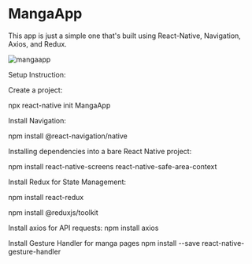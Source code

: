 # MangaApp
 This app is just a simple one that's built using React-Native, Navigation, Axios, and Redux.
 
![mangaapp](https://github.com/user-attachments/assets/866e27d2-d7a8-4a4e-b394-cbac45606539)


Setup Instruction:

Create a project:

npx react-native init MangaApp

Install Navigation:

npm install @react-navigation/native

Installing dependencies into a bare React Native project:

npm install react-native-screens react-native-safe-area-context

Install Redux for State Management:

npm install react-redux

npm install @reduxjs/toolkit


Install axios for API requests:
npm install axios

Install Gesture Handler for manga pages
npm install --save react-native-gesture-handler
